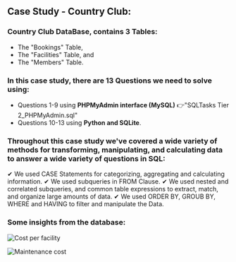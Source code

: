 ## Case Study - Country Club:

### Country Club DataBase, contains 3 Tables: 
   * The "Bookings" Table,
   * The "Facilities" Table, and
   * The "Members" Table.
   
### In this case study, there are 13 Questions we need to solve using: 
   * Questions 1-9 using **PHPMyAdmin interface (MySQL)** 👉"SQLTasks Tier 2_PHPMyAdmin.sql"
   * Questions 10-13 using **Python and SQLite**.
   
### Throughout this case study we've covered a wide variety of methods for transforming, manipulating, and calculating data to answer a wide variety of questions in SQL: 
   ✔ We used CASE Statements for categorizing, aggregating and calculating information.
   ✔ We used subqueries in FROM Clause.
   ✔ We used nested and correlated subqueries, and common table expressions to extract, match, and organize large amounts of data.
   ✔ We used ORDER BY, GROUB BY, WHERE and HAVING to filter and manipulate the Data.
   
### Some insights from the database:

![Cost per facility](https://user-images.githubusercontent.com/67468718/103147177-8bc1a900-4707-11eb-8074-7c4c8abb1b12.JPG)

![Maintenance cost](https://user-images.githubusercontent.com/67468718/103147184-95e3a780-4707-11eb-8f63-ae59c54f35d8.JPG)

    

